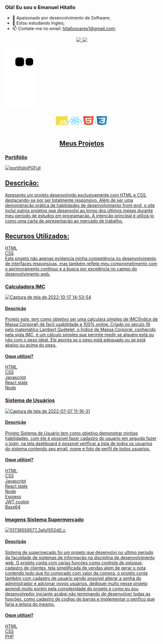### Olá! Eu sou o Emanuel Hitallo 


- 🔭 Apaixonado por desenvolvimento de Software;
- 🌱 Estou estudando Ingles; 
- 📫 Contate-me no email: hitallosoares1@gmail.com;

<div align="center">
  <a href="https://github.com/Emanuel0001">
  <img height="180em" src="https://github-readme-stats.vercel.app/api?username=Emanuel0001&show_icons=true&theme=chartreuse-dark&include_all_commits=true&count_private=true"/>
  <img height="180em" src="https://github-readme-stats.vercel.app/api/top-langs/?username=Emanuel0001&layout=compact&langs_count=7&theme=chartreuse-dark"/>
</div>

![Snake animation](https://github.com/Emanuel0001/Emanuel0001/blob/output/github-contribution-grid-snake.svg)

  <div align="center" style="display: inline_block"><br>
  <img align="center" alt="Rafa-Js" height="30" width="40" src="https://raw.githubusercontent.com/devicons/devicon/master/icons/javascript/javascript-plain.svg">
 
  <img align="center" alt="Rafa-React" height="30" width="40" src="https://raw.githubusercontent.com/devicons/devicon/master/icons/react/react-original.svg">
  <img align="center" alt="Rafa-HTML" height="30" width="40" src="https://raw.githubusercontent.com/devicons/devicon/master/icons/html5/html5-original.svg">
  <img align="center" alt="Rafa-CSS" height="30" width="40" src="https://raw.githubusercontent.com/devicons/devicon/master/icons/css3/css3-original.svg">
 
  </div>
  <br>
  <div align="center" style="display: inline_block"> <h2> Meus Projetos </h2></div>
  
  ### Portifólio
  
  ![portifolioPGFull](https://github.com/Emanuel0001/Emanuel0001/assets/100162081/42d23ac6-d2c8-4e26-8cf0-f89003a45ea7)
   ## Descrição:
  Apresento um projeto desenvolvido exclusivamente com HTML e CSS, destacando-se por ser totalmente responsivo. Além de ser uma demonstração prática de habilidades de desenvolvimento front-end, o site inclui outros projetos que desenvolvi ao longo dos últimos meses durante meu período de estudos em programação. A intenção principal é utilizá-lo como uma carta de apresentação ao mercado de trabalho.

  ## Recursos Utilizados:

  HTML <br>
  CSS <br>
  Este projeto não apenas evidencia minha competência no desenvolvimento de interfaces responsivas, mas também reflete meu comprometimento com o aprimoramento     contínuo e a busca por excelência no campo do desenvolvimento web.
  
  ###  Calculadora IMC
  ![Captura de tela de 2022-10-17 14-53-54](https://user-images.githubusercontent.com/100162081/197020047-525f3e6a-4a05-49d8-8454-5d5a40e0a332.png)
  #### Descrição
   Projeto este, tem como objetivo ser uma calculara simples de IMC(Índice de Massa Corporal) de facil
  usabilidade e 100% online. 
  Criado no século 19 pelo matemático Lambert Quételet, o Índice de Massa Corporal, conhecido pela sigla IMC, é um cálculo simples que permite medir se       alguém está ou não com o peso ideal. Ele aponta se o peso está adequado ou se está abaixo ou acima do peso.
  #### Oque utilizei?
  HTML <br>
  CSS <br>
  Javascript <br>
  React state <br>
  Node <br>
  
   ###  Sistema de Usuários
  ![Captura de tela de 2022-07-07 11-16-31](https://user-images.githubusercontent.com/100162081/197020104-e17249cd-3f35-4a77-b995-85dbc0264bf2.png)
   #### Descrição
  Projeto Sistema de Usuário tem como objetivo demonstrar minhas habilidades, com ele é possivel fazer cadastro do usuario em seguida fazer o login,
  na tela dashboard é possivel verificar a lista de todos os usuarios do sistema contendo seu email, nome e foto de perfil de todos usuarios.
  
   #### Oque utilizei?
  HTML <br>
  CSS <br>
  Javascript <br>
  React state <br>
  Node <br>
  Express <br>
  JWT cookie <br>
  Base64 <br>
 ### Imagens Sistema Supermercado
  
  ![51736559577_3afa1552d0_c](https://user-images.githubusercontent.com/100162081/197021288-14a9dbb5-27c7-4536-a988-a02e3ae55c79.jpg) 
  
  #### Descrição
  Sistema de supermecado foi um projeto que desenvolvi no ultimo periodo da faculdade de sistemas de informação na disciplina de desenvolvimento web, O projeto conta com varias funções como controle de estoque, cadastro de clientes, tela simplificada de vendas alem de gerar o nota contendo tudo que foi comprado com valor da compra, o projeto conta também com cadastro de usuario sendo possivel alterar a senha do administrador e adcionar novos usuarios. dediquei muito nesse projeto aprendi muito porém pela complexidade do projeto e como eu sou desenvolvedor iniciante acabei não terminando de desenvolver todas as funções. como cadastro de codigo de barras e implementar o perifico que faria a leitura do mesmo. 
  #### Oque utilizei?
  HTML <br>
  CSS <br>
  PHP <br>
